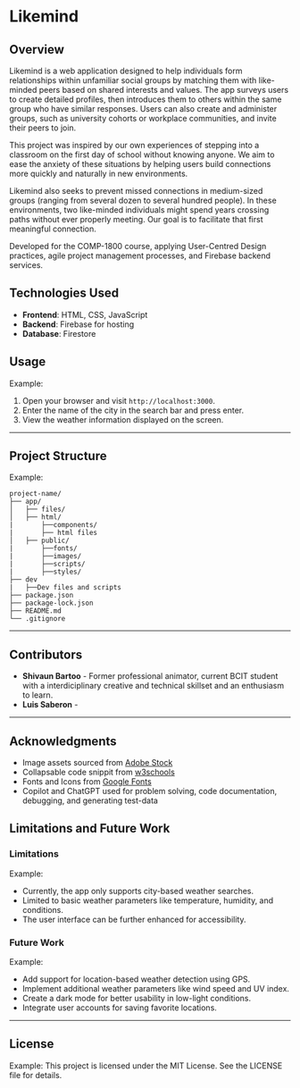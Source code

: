 
# Likemind

## Overview
Likemind is a web application designed to help individuals form relationships within unfamiliar social groups by matching them with like-minded peers based on shared interests and values. The app surveys users to create detailed profiles, then introduces them to others within the same group who have similar responses. Users can also create and administer groups, such as university cohorts or workplace communities, and invite their peers to join.

This project was inspired by our own experiences of stepping into a classroom on the first day of school without knowing anyone. We aim to ease the anxiety of these situations by helping users build connections more quickly and naturally in new environments.

Likemind also seeks to prevent missed connections in medium-sized groups (ranging from several dozen to several hundred people). In these environments, two like-minded individuals might spend years crossing paths without ever properly meeting. Our goal is to facilitate that first meaningful connection.

Developed for the COMP-1800 course, applying User-Centred Design practices, agile project management processes, and Firebase backend services.

## Technologies Used

- **Frontend**: HTML, CSS, JavaScript
- **Backend**: Firebase for hosting
- **Database**: Firestore

## Usage

Example:
1. Open your browser and visit `http://localhost:3000`.
2. Enter the name of the city in the search bar and press enter.
3. View the weather information displayed on the screen.

---

## Project Structure

Example:
```
project-name/
├── app/
│   ├── files/
│   ├── html/
|       ├──components/
|       ├── html files
│   ├── public/
|       ├──fonts/
|       ├──images/
|       ├──scripts/
|       ├──styles/
├── dev
|   ├──Dev files and scripts
├── package.json
├── package-lock.json
├── README.md
└── .gitignore
```
---

## Contributors
- **Shivaun Bartoo** - Former professional animator, current BCIT student with a interdiciplinary creative and technical skillset and an enthusiasm to learn.
- **Luis Saberon** - 

---

## Acknowledgments

- Image assets sourced from [Adobe Stock](https://stock.adobe.com/)
- Collapsable code snippit from [w3schools](https://www.w3schools.com/howto/howto_js_collapsible.asp)
- Fonts and Icons from [Google Fonts](https://fonts.google.com/)
- Copilot and ChatGPT used for problem solving, code documentation, debugging, and generating test-data

## Limitations and Future Work
### Limitations

Example:
- Currently, the app only supports city-based weather searches.
- Limited to basic weather parameters like temperature, humidity, and conditions.
- The user interface can be further enhanced for accessibility.

### Future Work

Example: 
- Add support for location-based weather detection using GPS.
- Implement additional weather parameters like wind speed and UV index.
- Create a dark mode for better usability in low-light conditions.
- Integrate user accounts for saving favorite locations.

---

## License

Example:
This project is licensed under the MIT License. See the LICENSE file for details.
